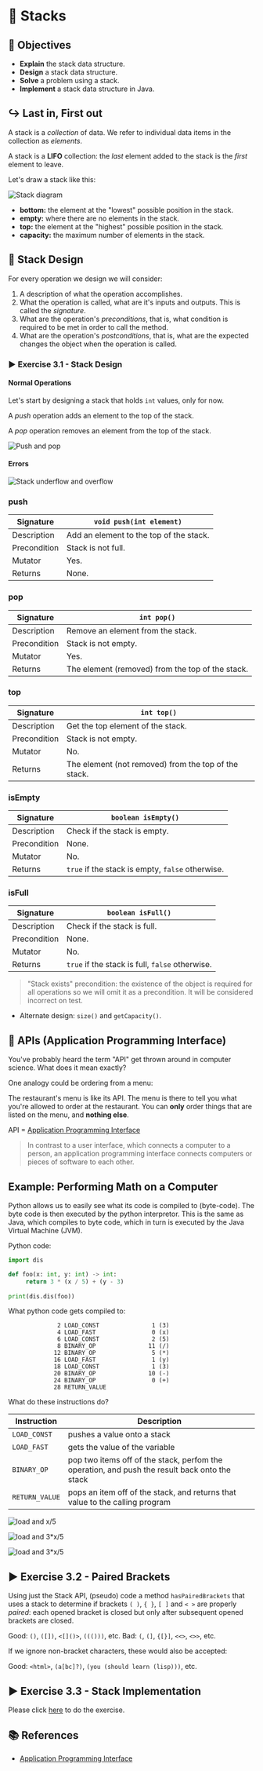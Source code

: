 # 🥞 Stacks

## 🎯 Objectives

- **Explain** the stack data structure.
- **Design** a stack data structure.
- **Solve** a problem using a stack.
- **Implement** a stack data structure in Java.

## ↪️ Last in, First out


A stack is a *collection* of data. We refer to individual data items in the collection as *elements*.

A stack is a **LIFO** collection: the *last* element added to the stack is the *first* element to leave.

Let's draw a stack like this:

![Stack diagram](./images/stack1.svg)



- **bottom:** the element at the "lowest" possible position in the stack.
- **empty:** where there are no elements in the stack.
- **top:** the element at the "highest" possible position in the stack.
- **capacity:** the maximum number of elements in the stack.

## 📐 Stack Design

For every operation we design we will consider:

1. A description of what the operation accomplishes.
2. What the operation is called, what are it's inputs and outputs. This is called the *signature*.
3. What are the operation's *preconditions*, that is, what condition is required to be met in order to call the method.
4. What are the operation's *postconditions*, that is, what are the expected changes  the object when the operation is called.

### ▶️ Exercise 3.1 - Stack Design

#### Normal Operations
Let's start by designing a stack that holds `int` values, only for now.

A *push* operation adds an element to the top of the stack.

A *pop* operation removes an element from the top of the stack.

![Push and pop](./images/stack2.svg)

#### Errors

![Stack underflow and overflow](./images/stack3.svg)

<!-- tabs:start -->

### **push**

| Signature    | `void push(int element)`                |
| ------------ | --------------------------------------- |
| Description  | Add an element to the top of the stack. |
| Precondition | Stack is not full.                      |
| Mutator      | Yes.                                    |
| Returns      | None.                                   |

### **pop**

| Signature    | `int pop()`                                      |
| ------------ | ------------------------------------------------ |
| Description  | Remove an element from the stack.                |
| Precondition | Stack is not empty.                              |
| Mutator      | Yes.                                             |
| Returns      | The element (removed) from the top of the stack. |

### **top**

| Signature    | `int top()`                                          |
| ------------ | ---------------------------------------------------- |
| Description  | Get the top element of the stack.                    |
| Precondition | Stack is not empty.                                  |
| Mutator      | No.                                                  |
| Returns      | The element (not removed) from the top of the stack. |

### **isEmpty**

| Signature    | `boolean isEmpty()`                              |
| ------------ | ------------------------------------------------ |
| Description  | Check if the stack is empty.                     |
| Precondition | None.                                            |
| Mutator      | No.                                              |
| Returns      | `true` if the stack is empty, `false` otherwise. |

### **isFull**

| Signature    | `boolean isFull()`                              |
| ------------ | ----------------------------------------------- |
| Description  | Check if the stack is full.                     |
| Precondition | None.                                           |
| Mutator      | No.                                             |
| Returns      | `true` if the stack is full, `false` otherwise. |

<!-- tabs:end -->

> "Stack exists" precondition: the existence of the object is required for all operations so we will omit it as a precondition. It will be considered incorrect on test.

- Alternate design: `size()` and `getCapacity()`.

## 🍔 APIs (Application Programming Interface)

You've probably heard the term "API" get thrown around in computer science. What does it mean exactly?

One analogy could be ordering from a menu:

The restaurant's menu is like its API. The menu is there to tell you what you're allowed to order at the restaurant. You can **only** order things that are listed on the menu, and **nothing else**.

API = [Application Programming Interface](https://en.wikipedia.org/wiki/API)

> In contrast to a user interface, which connects a computer to a person, an application programming interface connects computers or pieces of software to each other.
> 

## Example: Performing Math on a Computer

Python allows us to easily see what its code is compiled to (byte-code).  The byte code is then executed by the python interpretor.  This is the same as Java, which compiles to byte code, which in turn is executed by the Java Virtual Machine (JVM).

Python code:
```python
import dis

def foo(x: int, y: int) -> int:
     return 3 * (x / 5) + (y - 3)
  
print(dis.dis(foo))
```

What python code gets compiled to:
```text
              2 LOAD_CONST               1 (3)
              4 LOAD_FAST                0 (x)
              6 LOAD_CONST               2 (5)
              8 BINARY_OP               11 (/)
             12 BINARY_OP                5 (*)
             16 LOAD_FAST                1 (y)
             18 LOAD_CONST               1 (3)
             20 BINARY_OP               10 (-)
             24 BINARY_OP                0 (+)
             28 RETURN_VALUE
```

What do these instructions do? 

|Instruction |Description |
|------------|------------|
|`LOAD_CONST`| pushes a value onto a stack|
|`LOAD_FAST`| gets the value of the variable|
|`BINARY_OP`| pop two items off of the stack, perfom the operation, and push the result back onto the stack|
|`RETURN_VALUE`| pops an item off of the stack, and returns that value to the calling program|

![load and x/5](./images/stack4.svg)

![load and 3*x/5](./images/stack5.svg)

![load and 3*x/5](./images/stack6.svg)


## ▶️ Exercise 3.2 - Paired Brackets

Using just the Stack API, (pseudo) code a method `hasPairedBrackets` that uses a stack to determine if brackets `( )`, `{ }`, `[ ]` and `< >` are properly *paired*: each opened bracket is closed but only after subsequent opened brackets are closed.

Good: `()`, `([])`, `<[]()>`, `((()))`, etc.
Bad: `(`, `(]`, `{[}]`, `<<>`, `<>>`, etc.

If we ignore non-bracket characters, these would also be accepted:

Good: `<html>`, `(a[bc]?)`, `(you (should learn (lisp)))`, etc.

## ▶️ Exercise 3.3 - Stack Implementation

Please click [here](https://github.com/JAC-CS-Programming-4-W23/E3.3-Stacks) to do the exercise.

## 📚 References

- [Application Programming Interface](https://en.wikipedia.org/wiki/API)
